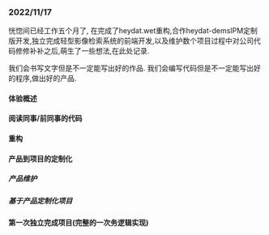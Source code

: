 ### 2022/11/17

恍惚间已经工作五个月了, 在完成了heydat.wet重构,合作heydat-demsIPM定制版开发,独立完成轻型影像检索系统的前端开发,以及维护数个项目过程中对公司代码修修补补之后,萌生了一些想法,在此处记录.

我们会书写文字但是不一定能写出好的作品.
我们会编写代码但是不一定能写出好的程序,做出好的产品.
#### 体验概述


#### 阅读同事/前同事的代码

#### 重构

#### 产品到项目的定制化
##### 产品维护
##### 基于产品定制化项目

#### 第一次独立完成项目(完整的一次务逻辑实现)